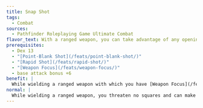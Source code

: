 ```yaml
---
title: Snap Shot
tags:
  - Combat
sources:
  - Pathfinder Roleplaying Game Ultimate Combat
flavor_text: With a ranged weapon, you can take advantage of any opening in your opponent's defenses.
prerequisites:
  - Dex 13
  - "[Point-Blank Shot](/feats/point-blank-shot/)"
  - "[Rapid Shot](/feats/rapid-shot/)"
  - "[Weapon Focus](/feats/weapon-focus/)"
  - base attack bonus +6
benefit: |
  While wielding a ranged weapon with which you have [Weapon Focus](/feats/weapon-focus/), you threaten squares within 5 feet of you. You can make attacks of opportunity with that ranged weapon. You do not provoke attacks of opportunity when making a ranged attack as an attack of opportunity.
normal: |
  While wielding a ranged weapon, you threaten no squares and can make no attacks of opportunity with that weapon.
---
```


